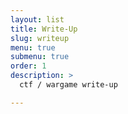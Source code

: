 ```yaml
---
layout: list
title: Write-Up
slug: writeup
menu: true
submenu: true
order: 1
description: >
  ctf / wargame write-up

---
```

